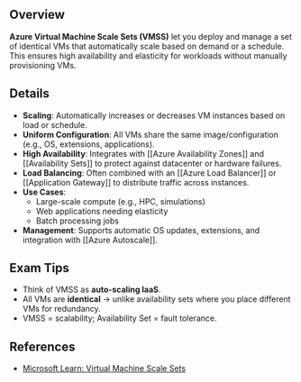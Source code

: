 ## **Overview**
**Azure Virtual Machine Scale Sets (VMSS)** let you deploy and manage a set of identical VMs that automatically scale based on demand or a schedule. This ensures high availability and elasticity for workloads without manually provisioning VMs.
## **Details**
- **Scaling**: Automatically increases or decreases VM instances based on load or schedule.  
- **Uniform Configuration**: All VMs share the same image/configuration (e.g., OS, extensions, applications).  
- **High Availability**: Integrates with [[Azure Availability Zones]] and [[Availability Sets]] to protect against datacenter or hardware failures.  
- **Load Balancing**: Often combined with an [[Azure Load Balancer]] or [[Application Gateway]] to distribute traffic across instances.  
- **Use Cases**:  
	- Large-scale compute (e.g., HPC, simulations)  
	- Web applications needing elasticity  
	- Batch processing jobs  
- **Management**: Supports automatic OS updates, extensions, and integration with [[Azure Autoscale]].  
## **Exam Tips**
- Think of VMSS as **auto-scaling IaaS**.  
- All VMs are **identical** → unlike availability sets where you place different VMs for redundancy.  
- VMSS = scalability; Availability Set = fault tolerance.  
## **References**
- [Microsoft Learn: Virtual Machine Scale Sets](https://learn.microsoft.com/en-us/azure/virtual-machine-scale-sets/overview)  